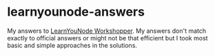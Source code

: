 # learnyounode-answers
My answers to [LearnYouNode Workshopper](https://github.com/workshopper/learnyounode). My answers don't match exactly to official answers or might not be that efficient but I took most basic and simple approaches in the solutions.
